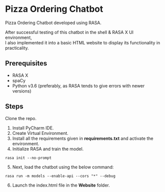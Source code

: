 # Pizza Ordering Chatbot
Pizza Ordering Chatbot developed using RASA.

After successful testing of this chatbot in the shell & RASA X UI environment,\
I also implemented it into a basic HTML website to display its functionality in practicality.


## Prerequisites
- RASA X
- spaCy
- Python v3.6 (preferably, as RASA tends to give errors with newer versions)

## Steps
Clone the repo.

1. Install PyCharm IDE.
2. Create Virtual Environment.
3. Install all the requirements given in **requirements.txt** and activate the environment.
4. Initialize RASA and train the model.
```
rasa init --no-prompt
```
5. Next, load the chatbot using the below command:
```
rasa run -m models --enable-api --cors "*" --debug
```
6. Launch the index.html file in the **Website** folder.
